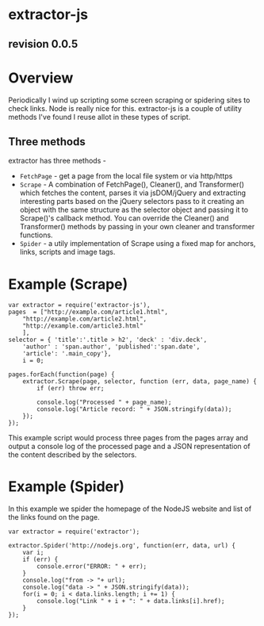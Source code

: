 extractor-js
============
revision 0.0.5
--------------

# Overview

Periodically I wind up scripting some screen scraping or spidering sites to check links.  Node is really nice for this.
extractor-js is a couple of utility methods I've found I reuse allot in these types of script.

## Three methods

extractor has three methods -

* `FetchPage` - get a page from the local file system or via http/https
* `Scrape` - A combination of FetchPage(), Cleaner(), and Transformer() which fetches the content, parses it via 
 jsDOM/jQuery and extracting interesting parts based on the jQuery selectors pass to it creating an object with 
the same structure as the selector object and passing it to Scrape()'s callback method. You can override the Cleaner()
and Transformer() methods by passing in your own cleaner and transformer functions.
* `Spider` - a utily implementation of Scrape using a fixed map for anchors, links, scripts and image tags.

# Example (Scrape)

	var extractor = require('extractor-js'),
	pages  = ["http://example.com/article1.html", 
		"http://example.com/article2.html",
		"http://example.com/article3.html"
		],
	selector = { 'title':'.title > h2', 'deck' : 'div.deck',
		'author' : 'span.author', 'published':'span.date',
		'article': '.main_copy'},
		i = 0;
	
	pages.forEach(function(page) {
		extractor.Scrape(page, selector, function (err, data, page_name) {
			if (err) throw err;
			
			console.log("Processed " + page_name);
			console.log("Article record: " + JSON.stringify(data));
		});
	});
	

This example script would process three pages from the pages array and output a console log of the processed page 
and a JSON representation of the content described by the selectors.

# Example (Spider)

In this example we spider the homepage of the NodeJS website and list of the links found on the page.

	var extractor = require('extractor');

	extractor.Spider('http://nodejs.org', function(err, data, url) {
		var i;
		if (err) {
			console.error("ERROR: " + err);
		}
		console.log("from -> "+ url);
		console.log("data -> " + JSON.stringify(data));
		for(i = 0; i < data.links.length; i += 1) {
			console.log("Link " + i + ": " + data.links[i].href);
		}
	});